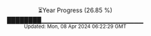 <p align="center">
⏳Year Progress (26.85 %) <br>
████████▁▁▁▁▁▁▁▁▁▁▁▁▁▁▁▁▁▁▁▁▁▁ <br>
<sub>Updated: Mon, 08 Apr 2024 06:22:29 GMT</sub>
</p>

